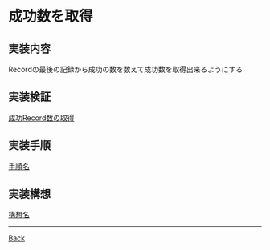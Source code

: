 # 成功数を取得
## 実装内容
Recordの最後の記録から成功の数を数えて成功数を取得出来るようにする
## 実装検証
[成功Record数の取得](./ValidateSuccessRecordCount/README.md)  
## 実装手順
[手順名](./__Process/README.md)  
## 実装構想
[構想名](./__Schema/README.md)  

---
[Back](../README.md)  